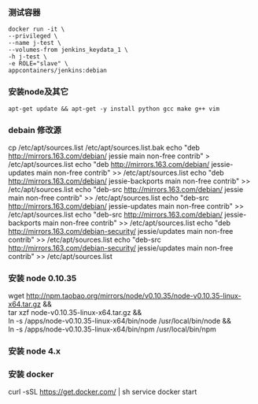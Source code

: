 ### 测试容器

```
docker run -it \
--privileged \
--name j-test \
--volumes-from jenkins_keydata_1 \
-h j-test \
-e ROLE="slave" \
appcontainers/jenkins:debian
```

### 安装node及其它
	apt-get update && apt-get -y install python gcc make g++ vim

### debain 修改源


 cp /etc/apt/sources.list /etc/apt/sources.list.bak
 echo "deb http://mirrors.163.com/debian/ jessie main non-free contrib" > /etc/apt/sources.list
 echo "deb http://mirrors.163.com/debian/ jessie-updates main non-free contrib" >> /etc/apt/sources.list
 echo "deb http://mirrors.163.com/debian/ jessie-backports main non-free contrib" >> /etc/apt/sources.list
 echo "deb-src http://mirrors.163.com/debian/ jessie main non-free contrib" >> /etc/apt/sources.list
 echo "deb-src http://mirrors.163.com/debian/ jessie-updates main non-free contrib" >> /etc/apt/sources.list
 echo "deb-src http://mirrors.163.com/debian/ jessie-backports main non-free contrib" >> /etc/apt/sources.list
 echo "deb http://mirrors.163.com/debian-security/ jessie/updates main non-free contrib" >> /etc/apt/sources.list
 echo "deb-src http://mirrors.163.com/debian-security/ jessie/updates main non-free contrib" >> /etc/apt/sources.list

### 安装 node 0.10.35
wget http://npm.taobao.org/mirrors/node/v0.10.35/node-v0.10.35-linux-x64.tar.gz && \
	tar xzf node-v0.10.35-linux-x64.tar.gz && \
	ln -s /apps/node-v0.10.35-linux-x64/bin/node /usr/local/bin/node && \
	ln -s /apps/node-v0.10.35-linux-x64/bin/npm /usr/local/bin/npm

### 安装 node 4.x



### 安装 docker
curl -sSL https://get.docker.com/ | sh
service docker start
